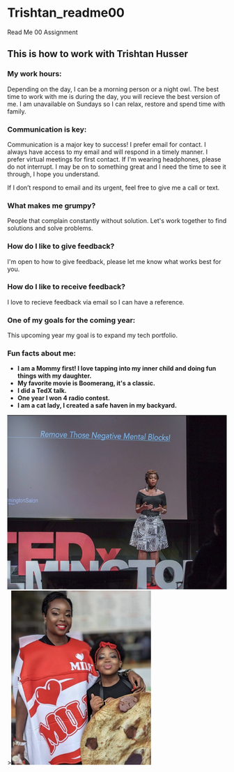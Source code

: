 # Trishtan_readme00
Read Me 00 Assignment
## This is how to work with Trishtan Husser

### My work hours:
Depending on the day, I can be a morning person or a night owl. The best time to work with me is during the day, you will recieve the best version of me. I am unavailable on Sundays so I can relax, restore and spend time with family.

### Communication is key:
Communication is a major key to success! I prefer email for contact. I always have access to my email and will respond in a timely manner. I prefer virtual meetings for first contact. If I'm wearing headphones, please do not interrupt. I may be on to something great and I need the time to see it through, I hope you understand.

If I don’t respond to email and its urgent, feel free to give me a call or text.

### What makes me grumpy?
People that complain constantly without solution. Let's work together to find solutions and solve problems.

### How do I like to give feedback?
I'm open to how to give feedback, please let me know what works best for you. 

### How do I like to receive feedback?
I love to recieve feedback via email so I can have a reference.

### One of my goals for the coming year:
This upcoming year my goal is to expand my tech portfolio.

### Fun facts about me:
- **I am a Mommy first! I love tapping into my inner child and doing fun things with my daughter.**
- **My favorite movie is Boomerang, it's a classic.**
- **I did a TedX talk.**
- **One year I won 4 radio contest.**
- **I am a cat lady, I created a safe haven in my backyard.**



<img src="image/pic-ted-talk.png" height=400 />
><img src="image/pic-with-daughter.png" height=400 />
